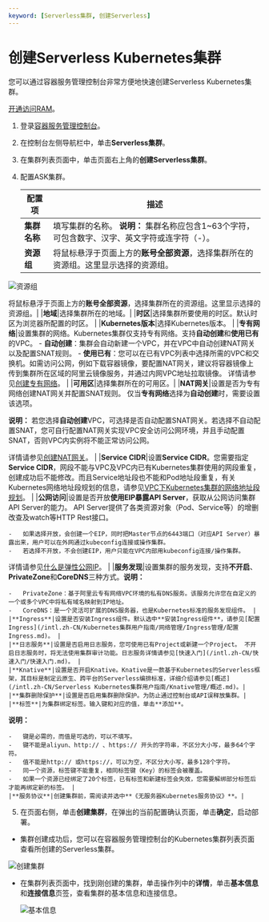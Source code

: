 ```yaml
---
keyword: [Serverless集群, 创建Serverless]
---
```


# 创建Serverless Kubernetes集群

您可以通过容器服务管理控制台非常方便地快速创建Serverless Kubernetes集群。

[开通访问RAM](/intl.zh-CN/产品定价/计费方法.md)。

1.  登录[容器服务管理控制台](https://cs.console.aliyun.com)。

2.  在控制台左侧导航栏中，单击**Serverless集群**。

3.  在集群列表页面中，单击页面右上角的**创建Serverless集群**。

4.  配置ASK集群。

    |配置项|描述|
    |---|--|
    |**集群名称**|填写集群的名称。 **说明：** 集群名称应包含1~63个字符，可包含数字、汉字、英文字符或连字符（-）。 |
    |**资源组**|将鼠标悬浮于页面上方的**账号全部资源**，选择集群所在的资源组。这里显示选择的资源组。

![资源组](https://static-aliyun-doc.oss-accelerate.aliyuncs.com/assets/img/zh-CN/0706659951/p127165.png)

将鼠标悬浮于页面上方的**账号全部资源**，选择集群所在的资源组。这里显示选择的资源组。|
    |**地域**|选择集群所在的地域。|
    |**时区**|选择集群所要使用的时区。默认时区为浏览器所配置的时区。 |
    |**Kubernetes版本**|选择Kubernetes版本。 |
    |**专有网络**|设置集群的网络。Kubernetes集群仅支持专有网络。支持**自动创建**和**使用已有**的VPC。     -   **自动创建**：集群会自动新建一个VPC，并在VPC中自动创建NAT网关以及配置SNAT规则。
    -   **使用已有**：您可以在已有VPC列表中选择所需的VPC和交换机。如需访问公网，例如下载容器镜像，要配置NAT网关，建议将容器镜像上传到集群所在区域的阿里云镜像服务，并通过内网VPC地址拉取镜像。
详情请参见[创建专有网络](/intl.zh-CN/专有网络和交换机/管理专有网络/创建专有网络.md)。 |
    |**可用区**|选择集群所在的可用区。|
    |**NAT网关**|设置是否为专有网络创建NAT网关并配置SNAT规则。 仅当**专有网络**选择为**自动创建**时，需要设置该选项。

**说明：** 若您选择**自动创建**VPC，可选择是否自动配置SNAT网关。若选择不自动配置SNAT，您可自行配置NAT网关实现VPC安全访问公网环境，并且手动配置SNAT，否则VPC内实例将不能正常访问公网。

详情请参见[创建NAT网关](/intl.zh-CN/用户指南/NAT网关实例/创建NAT网关.md)。 |
    |**Service CIDR**|设置**Service CIDR**。您需要指定**Service CIDR**，网段不能与VPC及VPC内已有Kubernetes集群使用的网段重复，创建成功后不能修改。而且Service地址段也不能和Pod地址段重复，有关Kubernetes网络地址段规划的信息，请参见[VPC下Kubernetes集群的网络地址段规划](/intl.zh-CN/Kubernetes集群用户指南/网络管理/VPC下Kubernetes集群的网络地址段规划.md)。 |
    |**公网访问**|设置是否开放**使用EIP暴露API Server**，获取从公网访问集群API Server的能力。 API Server提供了各类资源对象（Pod、Service等）的增删改查及watch等HTTP Rest接口。

    -   如果选择开放，会创建一个EIP，同时把Master节点的6443端口（对应API Server）暴露出来，用户可以在外网通过kubeconfig连接或操作集群。
    -   若选择不开放，不会创建EIP，用户只能在VPC内部用kubeconfig连接/操作集群。
详情请参见[什么是弹性公网IP](/intl.zh-CN/.md)。 |
    |**服务发现**|设置集群的服务发现，支持**不开启**、**PrivateZone**和**CoreDNS**三种方式。**说明：**

    -   PrivateZone：基于阿里云专有网络VPC环境的私有DNS服务。该服务允许您在自定义的一个或多个VPC中将私有域名映射到IP地址。
    -   CoreDNS：是一个灵活可扩展的DNS服务器，也是Kubernetes标准的服务发现组件。 |
    |**Ingress**|设置是否安装Ingress组件。默认选中**安装Ingress组件**，请参见[配置Ingress](/intl.zh-CN/Kubernetes集群用户指南/网络管理/Ingress管理/配置Ingress.md)。 |
    |**日志服务**|设置是否启用日志服务，您可使用已有Project或新建一个Project。 不开启日志服务时，将无法使用集群审计功能。日志服务详情请参见[快速入门](/intl.zh-CN/快速入门/快速入门.md)。 |
    |**Knative**|设置是否开启Knative。Knative是一款基于Kubernetes的Serverless框架，其目标是制定云原生、跨平台的Serverless编排标准，详细介绍请参见[概述](/intl.zh-CN/Serverless Kubernetes集群用户指南/Knative管理/概述.md)。|
    |**集群删除保护**|设置是否启用集群删除保护。为防止通过控制台或API误释放集群。|
    |**标签**|为集群绑定标签。输入键和对应的值，单击**添加**。

**说明：**

    -   键是必需的，而值是可选的，可以不填写。
    -   键不能是aliyun、http:// 、https:// 开头的字符串，不区分大小写，最多64个字符。
    -   值不能是http:// 或https://，可以为空，不区分大小写，最多128个字符。
    -   同一个资源，标签键不能重复，相同标签键（Key）的标签会被覆盖。
    -   如果一个资源已经绑定了20个标签，已有标签和新建标签会失效，您需要解绑部分标签后才能再绑定新的标签。 |
    |**服务协议**|创建集群前，需阅读并选中**《无服务器Kubernetes服务协议》**。|

5.  在页面右侧，单击**创建集群**，在弹出的当前配置确认页面，单击**确定**，启动部署。


-   集群创建成功后，您可以在容器服务管理控制台的Kubernetes集群列表页面查看所创建的Serverless集群。

![创建集群](https://static-aliyun-doc.oss-accelerate.aliyuncs.com/assets/img/zh-CN/9448649951/p70347.png)

-   在集群列表页面中，找到刚创建的集群，单击操作列中的**详情**，单击**基本信息**和**连接信息**页签，查看集群的基本信息和连接信息。

    ![基本信息](https://static-aliyun-doc.oss-accelerate.aliyuncs.com/assets/img/zh-CN/0548649951/p135811.png)


